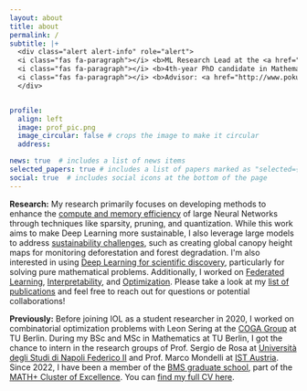 ```yaml
---
layout: about
title: about
permalink: /
subtitle: |+
  <div class="alert alert-info" role="alert">
  <i class="fas fa-paragraph"></i> <b>ML Research Lead at the <a href="https://iol.zib.de/">IOL Lab</a> of <a href="https://www.zib.de/">Zuse Institute Berlin</a></b><br>
  <i class="fas fa-paragraph"></i> <b>4th-year PhD candidate in Mathematics at <a href="https://www.tu.berlin/en/math">TU Berlin</a></b><br>  
  <i class="fas fa-paragraph"></i> <b>Advisor: <a href="http://www.pokutta.com/">Prof. Dr. Sebastian Pokutta</a></b>
  </div>


profile:
  align: left
  image: prof_pic.png
  image_circular: false # crops the image to make it circular
  address: 

news: true  # includes a list of news items
selected_papers: true # includes a list of papers marked as "selected={true}"
social: true  # includes social icons at the bottom of the page
---
```



**Research:** My research primarily focuses on developing methods to enhance the <a href="/#efficiency" class="tag-link">compute and memory efficiency</a> of large Neural Networks through techniques like sparsity, pruning, and quantization. While this work aims to make Deep Learning more sustainable, I also leverage large models to address <a href="/#sustainability" class="tag-link">sustainability challenges</a>, such as creating global canopy height maps for monitoring deforestation and forest degradation. I'm also interested in using <a href="/#ai4science" class="tag-link">Deep Learning for scientific discovery</a>, particularly for solving pure mathematical problems. Additionally, I worked on <a href="/#federated-learning" class="tag-link">Federated Learning</a>, <a href="/#interpretability" class="tag-link">Interpretability</a>, and <a href="/#optimization" class="tag-link">Optimization</a>. Please take a look at my <a href="/#all" class="tag-link">list of publications</a> and feel free to reach out for questions or potential collaborations!

**Previously:** Before joining IOL as a student researcher in 2020, I worked on combinatorial optimization problems with Leon Sering at the [COGA Group](https://www3.math.tu-berlin.de/coga/) at TU Berlin. During my BSc and MSc in Mathematics at TU Berlin, I got the chance to intern in the research groups of Prof. Sergio de Rosa at [Università degli Studi di Napoli Federico II](https://www.pastalab.unina.it/) and Prof. Marco Mondelli at [IST Austria](https://ist.ac.at/en/research/mondelli-group/). Since 2022, I have been a member of the [BMS graduate school](https://www.math-berlin.de), part of the [MATH+ Cluster of Excellence](https://mathplus.de/). You can [find my full CV here](/cv).
